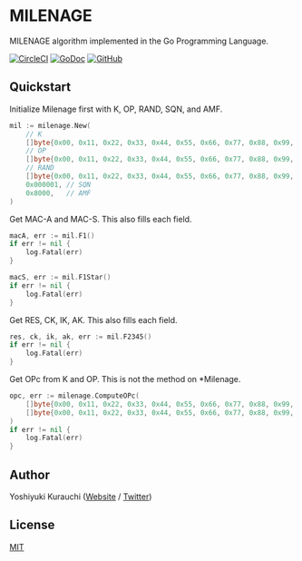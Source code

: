 # MILENAGE

MILENAGE algorithm implemented in the Go Programming Language.

[![CircleCI](https://circleci.com/gh/wmnsk/milenage.svg?style=shield)](https://circleci.com/gh/wmnsk/milenage)
[![GoDoc](https://godoc.org/github.com/wmnsk/milenage?status.svg)](https://godoc.org/github.com/wmnsk/milenage)
[![GitHub](https://img.shields.io/github/license/mashape/apistatus.svg)](https://github.com/wmnsk/milenage/blob/master/LICENSE)

## Quickstart

Initialize Milenage first with K, OP, RAND, SQN, and AMF.

```go
mil := milenage.New(
    // K
    []byte{0x00, 0x11, 0x22, 0x33, 0x44, 0x55, 0x66, 0x77, 0x88, 0x99, 0xaa, 0xbb, 0xcc, 0xdd, 0xee, 0xff},
    // OP
    []byte{0x00, 0x11, 0x22, 0x33, 0x44, 0x55, 0x66, 0x77, 0x88, 0x99, 0xaa, 0xbb, 0xcc, 0xdd, 0xee, 0xff},
    // RAND
	[]byte{0x00, 0x11, 0x22, 0x33, 0x44, 0x55, 0x66, 0x77, 0x88, 0x99, 0xaa, 0xbb, 0xcc, 0xdd, 0xee, 0xff},
	0x000001, // SQN
	0x8000,   // AMF
)
```

Get MAC-A and MAC-S. This also fills each field.

```go
macA, err := mil.F1()
if err != nil {
	log.Fatal(err)
}

macS, err := mil.F1Star()
if err != nil {
	log.Fatal(err)
}
```

Get RES, CK, IK, AK. This also fills each field.

```go
res, ck, ik, ak, err := mil.F2345()
if err != nil {
	log.Fatal(err)
}
```

Get OPc from K and OP. This is not the method on *Milenage.

```go
opc, err := milenage.ComputeOPc(
	[]byte{0x00, 0x11, 0x22, 0x33, 0x44, 0x55, 0x66, 0x77, 0x88, 0x99, 0xaa, 0xbb, 0xcc, 0xdd, 0xee, 0xff},
	[]byte{0x00, 0x11, 0x22, 0x33, 0x44, 0x55, 0x66, 0x77, 0x88, 0x99, 0xaa, 0xbb, 0xcc, 0xdd, 0xee, 0xff},
)
if err != nil {
	log.Fatal(err)
}
```

## Author

Yoshiyuki Kurauchi ([Website](https://wmnsk.com/) / [Twitter](https://twitter.com/wmnskdmms))

## License

[MIT](https://github.com/wmnsk/milenage/blob/master/LICENSE)
